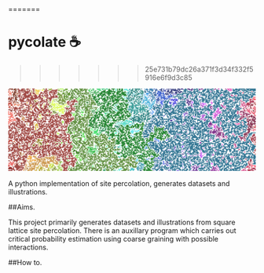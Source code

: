 =======
# pycolate :coffee:
>>>>>>> 25e731b79dc26a371f3d34f332f5916e6f9d3c85

![Banner](/images/cover_image.png)

A python implementation of site percolation, generates datasets and illustrations.

##Aims.

This project primarily generates datasets and illustrations from square lattice site percolation. There is an auxillary program which carries out critical probability estimation using coarse graining with possible interactions.

##How to.